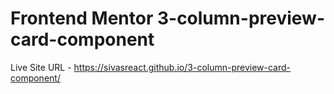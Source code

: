 # Frontend Mentor 3-column-preview-card-component
Live Site URL - https://sivasreact.github.io/3-column-preview-card-component/
